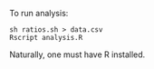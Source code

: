 To run analysis:

    sh ratios.sh > data.csv
    Rscript analysis.R

Naturally, one must have R installed.